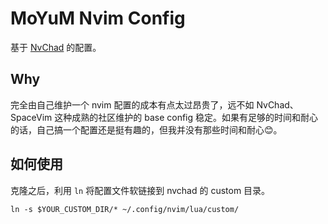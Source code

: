 # MoYuM Nvim Config

基于 [NvChad](https://nvchad.com/docs/config/mappings#manually_load_mappings) 的配置。


## Why

完全由自己维护一个 nvim 配置的成本有点太过昂贵了，远不如 NvChad、SpaceVim 这种成熟的社区维护的 base config 稳定。如果有足够的时间和耐心的话，自己搞一个配置还是挺有趣的，但我并没有那些时间和耐心😊。


## 如何使用

克隆之后，利用 `ln` 将配置文件软链接到 nvchad 的 custom 目录。

```
ln -s $YOUR_CUSTOM_DIR/* ~/.config/nvim/lua/custom/
```

